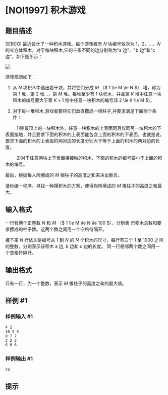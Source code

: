 # [NOI1997] 积木游戏

## 题目描述

SERCOI 最近设计了一种积木游戏。每个游戏者有 $N$ 块编号依次为 $1 ，2，…，N$ 的长方体积木。对于每块积木,它的三条不同的边分别称为"a 边"、"b 边"和"c 边"，如下图所示：

![](https://cdn.luogu.com.cn/upload/image_hosting/jfd5li1k.png)

游戏规则如下：
1. 从 $N$ 块积木中选出若干块，并将它们分成 $M$ （$ 1 \le M \le N $） 堆，称为第 $1$ 堆，第 $2$ 堆…，第 $M$ 堆。每堆至少有 $1$ 块积木，并且第 $K$ 堆中任意一块积木的编号要大于第 $K+1$ 堆中任意一块积木的编号($ 2 \le K \le M $)。

2.  对于每一堆积木,游戏者要将它们垂直摞成一根柱子,并要求满足下面两个条件：

$\qquad$ 1)除最顶上的一块积木外，任意一块积木的上表面同且仅同另一块积木的下表面接触，并且要求下面的积木的上表面能包含上面的积木的下表面，也就是说，要求下面的积木的上表面的两对边的长度分别大于等于上面的积木的两对边的长度。

$\qquad$ 2)对于任意两块上下表面相接触的积木，下面的积木的编号要小于上面的积木的编号。

最后，根据每人所摞成的 $M$ 根柱子的高度之和来决出胜负。

请你编一程序，寻找一种摞积木的方案，使得你所摞成的 $M$ 根柱子的高度之和最大。


## 输入格式

一行有两个正整数 $N$ 和 $M$ （$ 1 \le M \le N \le 100 $），分别表
示积木总数和要求摞成的柱子数。这两个数之间用一个空格符隔开。

接下来 $N$ 行依次是编号从 $1$ 到 $N$ 的 $N$ 个积木的尺寸，每行有三个 $1$ 至 $1000$ 之间的整数，分别表示该积木 a 边, b 边和  c 边的长度。
同一行相邻两个数之间用一个空格符隔开。


## 输出格式

只有一行，为一个整数，表示 $M$ 根柱子的高度之和的最大值。

## 样例 #1

### 样例输入 #1
```
4 2
10 5 5
8 7 7
2 2 2
6 6 6
```

### 样例输出 #1

```
24
```

## 提示


